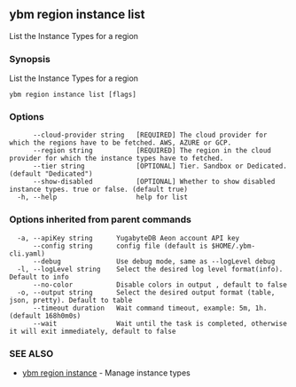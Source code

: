 ## ybm region instance list

List the Instance Types for a region

### Synopsis

List the Instance Types for a region

```
ybm region instance list [flags]
```

### Options

```
      --cloud-provider string   [REQUIRED] The cloud provider for which the regions have to be fetched. AWS, AZURE or GCP.
      --region string           [REQUIRED] The region in the cloud provider for which the instance types have to fetched.
      --tier string             [OPTIONAL] Tier. Sandbox or Dedicated. (default "Dedicated")
      --show-disabled           [OPTIONAL] Whether to show disabled instance types. true or false. (default true)
  -h, --help                    help for list
```

### Options inherited from parent commands

```
  -a, --apiKey string      YugabyteDB Aeon account API key
      --config string      config file (default is $HOME/.ybm-cli.yaml)
      --debug              Use debug mode, same as --logLevel debug
  -l, --logLevel string    Select the desired log level format(info). Default to info
      --no-color           Disable colors in output , default to false
  -o, --output string      Select the desired output format (table, json, pretty). Default to table
      --timeout duration   Wait command timeout, example: 5m, 1h. (default 168h0m0s)
      --wait               Wait until the task is completed, otherwise it will exit immediately, default to false
```

### SEE ALSO

* [ybm region instance](ybm_region_instance.md)	 - Manage instance types

